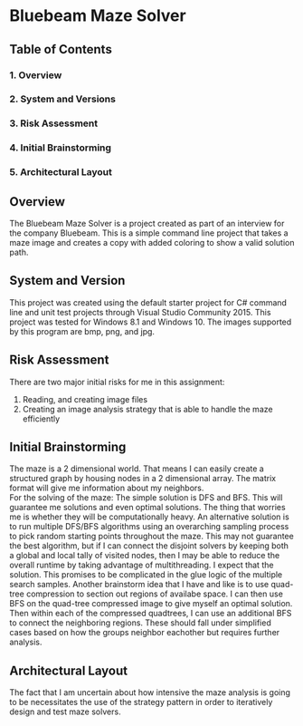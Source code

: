 # Bluebeam Maze Solver
## Table of Contents
### 1. Overview
### 2. System and Versions
### 3. Risk Assessment
### 4. Initial Brainstorming
### 5. Architectural Layout

## Overview
The Bluebeam Maze Solver is a project created as part of an interview for the company Bluebeam.  This is a simple command line project that takes a maze image and creates a copy with added coloring to show a valid solution path. 

## System and Version
This project was created using the default starter project for C# command line and unit test projects through Visual Studio Community 2015.  This project was tested for Windows 8.1 and Windows 10. 
The images supported by this program are bmp, png, and jpg.

## Risk Assessment
There are two major initial risks for me in this assignment:
1. Reading, and creating image files
2. Creating an image analysis strategy that is able to handle the maze efficiently

## Initial Brainstorming
The maze is a 2 dimensional world.  That means I can easily create a structured graph by housing nodes in a 2 dimensional array.  The matrix format will give me information about my neighbors.  
For the solving of the maze:
The simple solution is DFS and BFS.  This will guarantee me solutions and even optimal solutions.  The thing that worries me is whether they will be computationally heavy. 
An alternative solution is to run multiple DFS/BFS algorithms using an overarching sampling process to pick random starting points throughout the maze.  This may not guarantee the best algorithm, but if I can connect the disjoint solvers by keeping both a global and local tally of visited nodes, then I may be able to reduce the overall runtime by taking advantage of multithreading. I expect that the solution.  This promises to be complicated in the glue logic of the multiple search samples. 
Another brainstorm idea that I have and like is to use quad-tree compression to section out regions of availabe space.  I can then use BFS on the quad-tree compressed image to give myself an optimal solution.  Then within each of the compressed quadtrees, I can use an additional BFS to connect the neighboring regions.  These should fall under simplified cases based on how the groups neighbor eachother but requires further analysis.  


## Architectural Layout
The fact that I am uncertain about how intensive the maze analysis is going to be necessitates the use of the strategy pattern in order to iteratively design and test maze solvers. 

